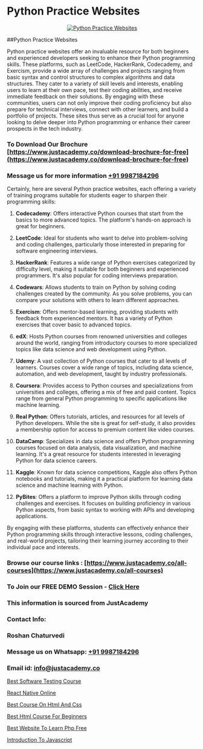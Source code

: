 # Python Practice Websites

<p align="center">
  <a href="https://justacademy.co/course-detail/python-training">
    <img src="https://justacademy.co/storage2/course_image/1709713400_course_image.webp" alt="Python Practice Websites">
  </a>
</p>
##Python Practice Websites

Python practice websites offer an invaluable resource for both beginners and experienced developers seeking to enhance their Python programming skills. These platforms, such as LeetCode, HackerRank, Codecademy, and Exercism, provide a wide array of challenges and projects ranging from basic syntax and control structures to complex algorithms and data structures. They cater to a variety of skill levels and interests, enabling users to learn at their own pace, test their coding abilities, and receive immediate feedback on their solutions. By engaging with these communities, users can not only improve their coding proficiency but also prepare for technical interviews, connect with other learners, and build a portfolio of projects. These sites thus serve as a crucial tool for anyone looking to delve deeper into Python programming or enhance their career prospects in the tech industry.
### To Download Our Brochure [https://www.justacademy.co/download-brochure-for-free](https://www.justacademy.co/download-brochure-for-free)
### Message us for more information [+91 9987184296](https://api.whatsapp.com/send?phone=919987184296)
Certainly, here are several Python practice websites, each offering a variety of training programs suitable for students eager to sharpen their programming skills:

1) **Codecademy**: Offers interactive Python courses that start from the basics to more advanced topics. The platform's hands-on approach is great for beginners.

2) **LeetCode**: Ideal for students who want to delve into problem-solving and coding challenges, particularly those interested in preparing for software engineering interviews.

3) **HackerRank**: Features a wide range of Python exercises categorized by difficulty level, making it suitable for both beginners and experienced programmers. It's also popular for coding interviews preparation.

4) **Codewars**: Allows students to train on Python by solving coding challenges created by the community. As you solve problems, you can compare your solutions with others to learn different approaches.

5) **Exercism**: Offers mentor-based learning, providing students with feedback from experienced mentors. It has a variety of Python exercises that cover basic to advanced topics.

6) **edX**: Hosts Python courses from renowned universities and colleges around the world, ranging from introductory courses to more specialized topics like data science and web development using Python.

7) **Udemy**: A vast collection of Python courses that cater to all levels of learners. Courses cover a wide range of topics, including data science, automation, and web development, taught by industry professionals.

8) **Coursera**: Provides access to Python courses and specializations from universities and colleges, offering a mix of free and paid content. Topics range from general Python programming to specific applications like machine learning.

9) **Real Python**: Offers tutorials, articles, and resources for all levels of Python developers. While the site is great for self-study, it also provides a membership option for access to premium content like video courses.

10) **DataCamp**: Specializes in data science and offers Python programming courses focused on data analysis, data visualization, and machine learning. It's a great resource for students interested in leveraging Python for data science careers.

11) **Kaggle**: Known for data science competitions, Kaggle also offers Python notebooks and tutorials, making it a practical platform for learning data science and machine learning with Python.

12) **PyBites**: Offers a platform to improve Python skills through coding challenges and exercises. It focuses on building proficiency in various Python aspects, from basic syntax to working with APIs and developing applications.

By engaging with these platforms, students can effectively enhance their Python programming skills through interactive lessons, coding challenges, and real-world projects, tailoring their learning journey according to their individual pace and interests.

### Browse our course links : [https://www.justacademy.co/all-courses](https://www.justacademy.co/all-courses) 
### To Join our FREE DEMO Session - [Click Here](https://www.justacademy.co/register-for-course-demo)


### This information is sourced from JustAcademy
### Contact Info:
### Roshan Chaturvedi
### Message us on Whatsapp: [+91 9987184296](https://api.whatsapp.com/send?phone=919987184296)
### Email id: [info@justacademy.co](mailto:info@justacademy.co)
                
[Best Software Testing Course](https://www.linkedin.com/pulse/best-software-testing-course-justacademy-thane-5i3kc?trackingId=pmL4XdfZvmEzOAZXrwFRpw%3D%3D&lipi=urn%3Ali%3Apage%3Ad_flagship3_company_admin%3BWw%2F%2F%2Fw1%2FSRCju0LBZ%2BbokA%3D%3D)

[React Native Online](https://www.linkedin.com/pulse/react-native-online-justacademyderby-mvsje?trackingId=vLog%2FYIXRSVdUwoQBebT9Q%3D%3D&lipi=urn%3Ali%3Apage%3Ad_flagship3_company_admin%3BkRT1kc0YQHOTvx7WftmAwA%3D%3D)

[Best Course On Html And Css](https://medium.com/@mahi3106/best-course-on-html-and-css-6e482ff1bd2e)

[Best Html Course For Beginners](https://medium.com/@abhidnya.1068/best-html-course-for-beginners-ed3d61adcc62)

[Best Website To Learn Php Free](https://justacademyin.github.io/justacademy/best-website-to-learn-php-free)

[Introduction To Javascript](https://justacademyin.github.io/justacademy/introduction-to-javascript)

